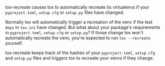 tox-recreate causes tox to automatically recreate its virtualenvs if your
`pyproject.toml`, `setup.cfg` or `setup.py` files have changed.

Normally tox will automatically trigger a recreation of the venv if the test
`deps` in `tox.ini` have changed. But what about your package's requirements in
`pyproject.toml`, `setup.cfg` or `setup.py`? If those change tox won't
automatically recreate the venv, you're expected to run `tox --recreate`
yourself.

tox-recreate keeps track of the hashes of your `pyproject.toml`, `setup.cfg`
and `setup.py` files and triggers tox to recreate your venvs if they change.
